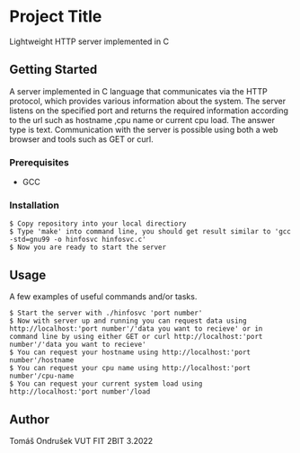 # Project Title

Lightweight HTTP server implemented in C

## Getting Started

A server implemented in C language that communicates via the HTTP protocol, which provides various information about the system. The server listens on the specified port and returns the required information according to the url such as hostname ,cpu name or current cpu load. The answer type is text. Communication with the server is possible using both a web browser and tools such as GET or curl.

### Prerequisites

-   GCC

### Installation

```
$ Copy repository into your local directiory
$ Type 'make' into command line, you should get result similar to 'gcc -std=gnu99 -o hinfosvc hinfosvc.c'
$ Now you are ready to start the server
```

## Usage

A few examples of useful commands and/or tasks.

```
$ Start the server with ./hinfosvc 'port number'
$ Now with server up and running you can request data using http://localhost:'port number'/'data you want to recieve' or in command line by using either GET or curl http://localhost:'port number'/'data you want to recieve'
$ You can request your hostname using http://localhost:'port number'/hostname
$ You can request your cpu name using http://localhost:'port number'/cpu-name
$ You can request your current system load using http://localhost:'port number'/load

```

## Author

Tomáš Ondrušek
VUT FIT
2BIT
3.2022
